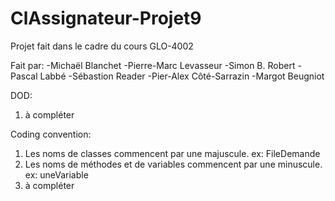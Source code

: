 # ClAssignateur-Projet9
Projet fait dans le cadre du cours GLO-4002

Fait par:
-Michaël Blanchet
-Pierre-Marc Levasseur
-Simon B. Robert
-Pascal Labbé
-Sébastion Reader
-Pier-Alex Côté-Sarrazin
-Margot Beugniot

DOD:

1. à compléter

Coding convention:

1. Les noms de classes commencent par une majuscule. ex: FileDemande
2. Les noms de méthodes et de variables commencent par une minuscule. ex: uneVariable
3. à compléter
